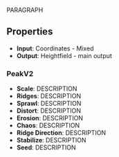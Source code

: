 
PARAGRAPH

## Properties
- **Input**: Coordinates - Mixed
- **Output**: Heightfield - main output
### PeakV2 
- **Scale**: DESCRIPTION
- **Ridges**: DESCRIPTION
- **Sprawl**: DESCRIPTION
- **Distort**: DESCRIPTION
- **Erosion**: DESCRIPTION
- **Chaos**: DESCRIPTION
- **Ridge Direction**: DESCRIPTION
- **Stabilize**: DESCRIPTION
- **Seed**: DESCRIPTION




